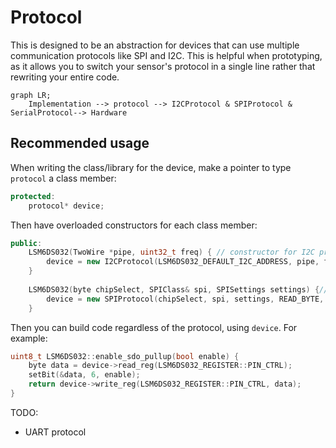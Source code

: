 # Protocol 

This is designed to be an abstraction for devices that can use multiple communication protocols like SPI and I2C.
This is helpful when prototyping, as it allows you to switch your sensor's protocol in a single line rather that rewriting your entire code.

```mermaid
graph LR;
    Implementation --> protocol --> I2CProtocol & SPIProtocol & SerialProtocol--> Hardware
```


## Recommended usage

When writing the class/library for the device, make a pointer to type `protocol` a class member:

```cpp
protected:
    protocol* device;
```

Then have overloaded constructors for each class member: 
```cpp
public:
    LSM6DS032(TwoWire *pipe, uint32_t freq) { // constructor for I2C protocol
        device = new I2CProtocol(LSM6DS032_DEFAULT_I2C_ADDRESS, pipe, freq);
    }
    
    LSM6DS032(byte chipSelect, SPIClass& spi, SPISettings settings) {// constructor overload for SPI protocol
        device = new SPIProtocol(chipSelect, spi, settings, READ_BYTE, WRITE_BYTE);
    }
```

Then you can build code regardless of the protocol, using `device`. For example:
```cpp
uint8_t LSM6DS032::enable_sdo_pullup(bool enable) {
    byte data = device->read_reg(LSM6DS032_REGISTER::PIN_CTRL);
    setBit(&data, 6, enable);
    return device->write_reg(LSM6DS032_REGISTER::PIN_CTRL, data);
}
```

TODO:
- UART protocol